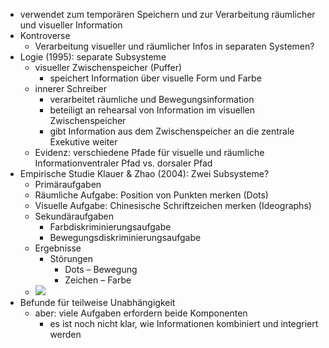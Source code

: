 - verwendet zum temporären Speichern und zur Verarbeitung räumlicher und visueller Information
- Kontroverse
    - Verarbeitung visueller und räumlicher Infos in separaten Systemen?
- Logie (1995): separate Subsysteme
    - visueller Zwischenspeicher (Puffer)
        - speichert Information über visuelle Form und Farbe
    - innerer Schreiber
        - verarbeitet räumliche und Bewegungsinformation
        - beteiligt an rehearsal von Information im visuellen Zwischenspeicher
        - gibt Information aus dem Zwischenspeicher an die zentrale Exekutive weiter
    - Evidenz: verschiedene Pfade für visuelle und räumliche Informationventraler Pfad vs. dorsaler Pfad
- Empirische Studie Klauer & Zhao (2004): Zwei Subsysteme?
    - Primäraufgaben
    - Räumliche Aufgabe: Position von Punkten merken (Dots)
    - Visuelle Aufgabe: Chinesische Schriftzeichen merken (Ideographs)
    - Sekundäraufgaben 
        - Farbdiskriminierungsaufgabe 
        - Bewegungsdiskriminierungsaufgabe
    - Ergebnisse
        - Störungen
            - Dots – Bewegung
            - Zeichen – Farbe
    - ![](https://firebasestorage.googleapis.com/v0/b/firescript-577a2.appspot.com/o/imgs%2Fapp%2Fssoenksen%2FzDq6E9F8pO.png?alt=media&token=8709b7ab-0189-416e-9dd4-5a7a8f482bef)
- Befunde für teilweise Unabhängigkeit 
    - aber: viele Aufgaben erfordern beide Komponenten
        - es ist noch nicht klar, wie Informationen kombiniert und integriert werden
